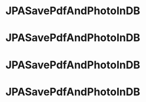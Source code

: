 # JPASavePdfAndPhotoInDB
# JPASavePdfAndPhotoInDB
# JPASavePdfAndPhotoInDB
# JPASavePdfAndPhotoInDB
